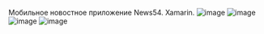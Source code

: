 Мобильное новостное приложение News54. Xamarin.
![image](https://github.com/user-attachments/assets/ef671bee-dfcb-4611-9895-d5df34628ddb)
![image](https://github.com/user-attachments/assets/47529fe2-9fc1-407b-bc28-ec45389392b5)
![image](https://github.com/user-attachments/assets/57467ed9-00f6-493e-b034-e425ea6ee765)
![image](https://github.com/user-attachments/assets/9c6a0872-5ab5-4ce3-8316-3296d5763422)

